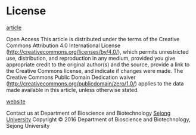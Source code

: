 # License

[article](https://doi.org/10.1186/s13321-016-0188-5)

Open Access This article is distributed under the terms of the Creative Commons Attribution 4.0 International License (http://creativecommons.org/licenses/by/4.0/), which permits unrestricted use, distribution, and reproduction in any medium, provided you give appropriate credit to the original author(s) and the source, provide a link to the Creative Commons license, and indicate if changes were made. The Creative Commons Public Domain Dedication waiver (http://creativecommons.org/publicdomain/zero/1.0/) applies to the data made available in this article, unless otherwise stated.

[website](http://silver.sejong.ac.kr/npcare/)

Contact us at Department of Bioscience and Biotechnology [Sejong University](http://eng.sejong.ac.kr/)
Copyright © 2016 Department of Bioscience and Biotechnology, Sejong University